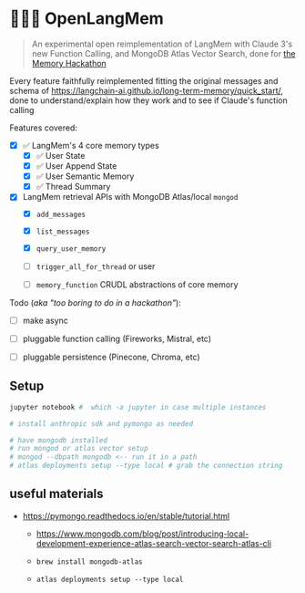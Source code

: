 # 🧠💡🌐 OpenLangMem 

> An experimental open reimplementation of LangMem with Claude 3's new Function Calling, and MongoDB Atlas Vector Search, done for [the Memory Hackathon](https://lu.ma/taa6ijxt?tk=HWUtEx)

Every feature faithfully reimplemented fitting the original messages and schema of https://langchain-ai.github.io/long-term-memory/quick_start/, done to understand/explain how they work and to see if Claude's function calling

Features covered:

- [x] ✅ LangMem's 4 core memory types
    - [x] ✅ User State
    - [x] ✅ User Append State
    - [x] ✅ User Semantic Memory
    - [x] ✅ Thread Summary
- [x] LangMem retrieval APIs with MongoDB Atlas/local `mongod`
    - [x] `add_messages`
    - [x] `list_messages`
    - [x] `query_user_memory`
    - [ ] `trigger_all_for_thread` or user
    - [ ] `memory_function` CRUDL abstractions of core memory


Todo (*aka "too boring to do in a hackathon"*):

- [ ] make async
- [ ] pluggable function calling (Fireworks, Mistral, etc)
- [ ] pluggable persistence (Pinecone, Chroma, etc)


## Setup

```bash
jupyter notebook #  which -a jupyter in case multiple instances

# install anthropic sdk and pymongo as needed

# have mongodb installed
# run mongod or atlas vector setup
# mongod --dbpath mongodb <-- run it in a path
# atlas deployments setup --type local # grab the connection string
```

## useful materials

- https://pymongo.readthedocs.io/en/stable/tutorial.html
    - https://www.mongodb.com/blog/post/introducing-local-development-experience-atlas-search-vector-search-atlas-cli

    - `brew install mongodb-atlas`
    - `atlas deployments setup --type local`
